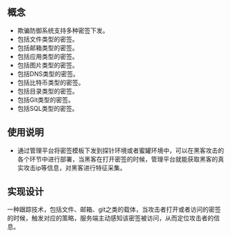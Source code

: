 ## 概念
* 欺骗防御系统支持多种密签下发。
* 包括文件类型的密签。
* 包括邮箱类型的密签。
* 包括应用类型的密签。
* 包括图片类型的密签。
* 包括DNS类型的密签。
* 包括比特币类型的密签。
* 包括目录类型的密签。
* 包括Git类型的密签。
* 包括SQL类型的密签。

## 使用说明
- 通过管理平台将密签模板下发到探针环境或者蜜罐环境中，可以在黑客攻击的各个环节中进行部署，当黑客在打开密签的时候，管理平台就能获取黑客的真实攻击ip等信息，对黑客进行特征采集。

## 实现设计
一种跟踪技术，包括文件、邮箱、git之类的载体，当攻击者打开或者访问的密签的时候，触发对应的策略，服务端主动感知该密签被访问，从而定位攻击者的信息。
